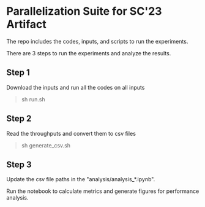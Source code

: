 # Parallelization Suite for SC'23 Artifact

The repo includes the codes, inputs, and scripts to run the experiments. 

There are 3 steps to run the experiments and analyze the results.

## Step 1
Download the inputs and run all the codes on all inputs
> sh run.sh

## Step 2
Read the throughputs and convert them to csv files
> sh generate_csv.sh

## Step 3
Update the csv file paths in the "analysis/analysis_*.ipynb".

Run the notebook to calculate metrics and generate figures for performance analysis.
